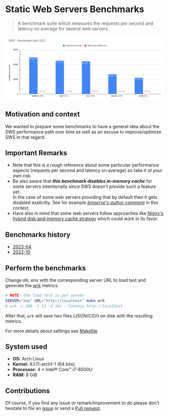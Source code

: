 # Static Web Servers Benchmarks

> A benchmark suite which measures the requests per second and latency on average for several web servers.

<img title="SWS - Benchmarks April 2023" src="./data/2023-04/benchmark-2023-04.png" width="860">

## Motivation and context

We wanted to prepare some benchmarks to have a general idea about the SWS performance path over time as well as an excuse to improve/optimize SWS in that regard.

## Important Remarks

- Note that this is a rough reference about some particular performance aspects (requests per second and latency on average) so take it *at your own risk*.
- Be also aware that **_this benchmark disables in-memory cache_** for some servers intentionally since SWS doesn't provide such a feature yet.<br>
In the case of some web servers providing that by default then it gets disabled explicitly. See for example [*binserve's author comment*](https://github.com/static-web-server/static-web-server/issues/156#issuecomment-1293941692) in this context.
- Have also in mind that some web servers follow approaches like [Nignx's hybrid disk‑and‑memory cache strategy](https://www.nginx.com/blog/cache-placement-strategies-nginx-plus#Where-is-Cached-Data-Stored) which could work in its favor.

## Benchmarks history

- [2023-04](./data/2023-04)
- [2022-10](./data/2022-10)

## Perform the benchmarks

Change `URL` env with the corresponding server URL to load test and generate the [wrk](https://github.com/wg/wrk) metrics.

```sh
# NOTE: the load test is per server
SERVER="sws" URL="http://localhost" make wrk
# wrk -c 500 -t 12 -d 10s --latency http://localhost
```

After that, `wrk` will save two files (JSON/CSV) on disk with the resulting metrics. 

For more details about settings see [Makefile](./Makefile)

## System used

- **OS:** Arch Linux
- **Kernel:** 6.1.11-arch1-1 (64 bits)
- **Processor:** 4 × Intel® Core™ i7-6500U
- **RAM:** 8 GiB

## Contributions

Of course, if you find any issue or remark/improvement to do please don't hesitate to file an [issue](https://github.com/static-web-server/static-web-server/issues) or send a [Pull request](https://github.com/static-web-server/static-web-server/pulls).
